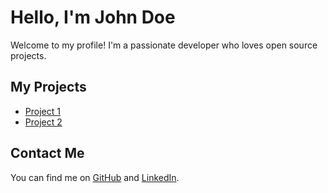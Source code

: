 # Hello, I'm John Doe

Welcome to my profile! I'm a passionate developer who loves open source projects.

## My Projects

- [Project 1](https://github.com/john-doe/project-1)
- [Project 2](https://github.com/john-doe/project-2)

## Contact Me

You can find me on [GitHub](https://github.com/john-doe) and [LinkedIn](https://www.linkedin.com/in/john-doe).

